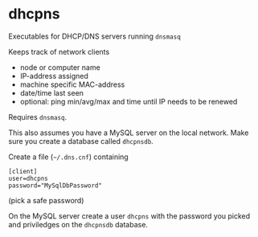 # dhcpns
Executables for DHCP/DNS servers running `dnsmasq`

Keeps track of network clients
* node or computer name
* IP-address assigned
* machine specific MAC-address 
* date/time last seen
* optional: ping min/avg/max and time until IP needs to be renewed

Requires `dnsmasq`.

This also assumes you have a MySQL server on the local network.
Make sure you create a database called `dhcpnsdb`.

Create a file (`~/.dns.cnf`) containing
```
[client]
user=dhcpns
password="MySqlDbPassword"
```
(pick a safe password)

On the MySQL server create a user `dhcpns` with the password you picked and priviledges on the `dhcpnsdb` database. 
